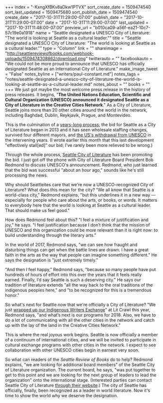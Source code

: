 +++
index = "-KxngXfBKv8aDkw1PTVX"
sort_create_date = 1509474540
sort_last_updated = 1509475680
sort_publish_date = 1509474540
create_date = "2017-10-31T11:29:00-07:00"
publish_date = "2017-10-31T11:29:00-07:00"
date = "2017-10-31T11:29:00-07:00"
last_updated = "2017-10-31T11:48:00-07:00"
preview_url = "b010ca09-a56f-ea21-10c7-57c19e0a1918"
name = "Seattle designated a UNESCO City of Literature: \"The world is looking at Seattle as a cultural leader.\""
title = "Seattle designated a UNESCO City of Literature: \"The world is looking at Seattle as a cultural leader.\""
type = "Column"
link = ""
shareimage = "http://seattlereviewofbooks.com/webhook-uploads/1509474308862/download.png"
twitterauto = ""
facebookauto = "We could not be more proud to announce that UNESCO has officially designated Seattle as an International City of Literature."
make_image_tweet = "False"
notes_byline = ["writers/paul-constant.md"]
notes_tags = "notes/seattle-designated-a-unesco-city-of-literature-the-world-is-looking-at-seattle-as-a-cultural-leader.md"
notes_about = ""
books = ""
+++
We just got maybe the most welcome press release in the history of press releases. It begins, "**The United Nations Education, Scientific and Cultural Organization (UNESCO) announced it designated Seattle as a City of Literature in the Creative Cities Network**." As a City of Literature, Seattle joins more than 20 other cities around the world in the network, including Baghdad, Dublin, Reykjavík, Prague, and Montevideo.

This is the culmination of a [years-long process](http://www.thestranger.com/seattle/we-can-do-this/Content?oid=17329575); the bid for Seattle as a City of Literature began in 2013 and it has seen wholesale staffing changes, survived four different mayors, and [the US's withdrawal from UNESCO](http://www.seattlereviewofbooks.com/notes/2017/10/12/trump-administration-withdraws-from-unesco-effectively-stalling-seattles-bid-to-become-a-unesco-city-of-literature/) in the intervening years. (I wrote earlier this month that this last development "effectively stall[ed]" our bid; I've rarely been more relieved to be wrong.)

Through the whole process, [Seattle City of Literature](http://seattlecityoflit.org/) has been promoting the bid. I just got off the phone with City of Literature Board President Bob Redmond to discuss UNESCO's announcement. Redmond, who just learned that the bid was successful "about an hour ago," sounds like he's still processing the news.

Why should Seattleites care that we're now a UNESCO-recognized City of Literature? What does this mean for the city? “We all know that Seattle is a world-class city," Redmond explains, "but this underlines it in a new way — especially for people who care about the arts, or books, or words. It matters to everybody here that the world is looking at Seattle as a cultural leader. That should make us feel good."

How does Redmond feel about this? "I feel a mixture of justification and joy," he says. "I feel justification because I don’t think that the mission of UNESCO and this organization could be more relevant than it is right now: to build understanding through the literary arts." 

In the world of 2017, Redmond says, "we can see how fraught and disturbing things can get when the battle lines are drawn. I have a great faith in the arts as the way that people can imagine something different." He says the designation is "just extremely timely."

"And then I feel happy," Redmond says, "because so many people have put hundreds of hours of effort into this over the years that it feels really earned. Finally, I’d say Seattle is such a deserving city." He says our tradition of literature extends "all the way back to the oral traditions of the indigenous peoples here," and "to be recognized for this is a tremendous honor."

So what's next for Seattle now that we're officially a City of Literature? "We just [wrapped up our Indigenous Writers Exchange](http://www.seattlereviewofbooks.com/notes/2017/10/20/last-nights-lit-crawl-was-worth-braving-the-traffic-apocalypse/)" at Lit Crawl this year, Redmond says, "and what’s next is our programs for 2018. Also, we have to do a lot of communicating with all the other cities in the network and catch up with the lay of the land in the Creative Cities Network."

This is where the real joyous work begins. Seattle is now officially a member of a continuum of international cities, and we will be invited to participate in cultural exchange programs with other cities in the network. I expect to see collaboration with other UNESCO cities begin in earnest very soon.

So what can readers of the *Seattle Review of Books* do to help? Redmond explains, "we are looking for additional board members" of the Seattle City of Literature organization. The current board, he says, "was put together to get to this point and we are looking for the next group of leaders to lead the organization" onto the international stage. (Interested parties can contact Seattle City of Literature [through their website](http://seattlecityoflit.org/).) The city of Seattle has officially, finally, been recognized as a leader in world literature. Now it's time to show the world why we deserve the designation.


